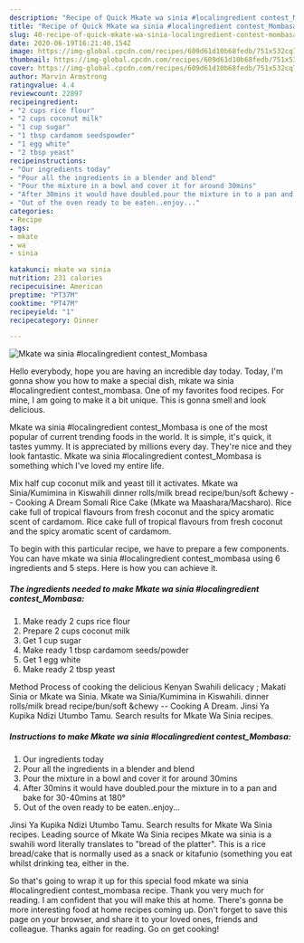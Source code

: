 ```yaml
---
description: "Recipe of Quick Mkate wa sinia #localingredient contest_Mombasa"
title: "Recipe of Quick Mkate wa sinia #localingredient contest_Mombasa"
slug: 40-recipe-of-quick-mkate-wa-sinia-localingredient-contest-mombasa
date: 2020-06-19T16:21:40.154Z
image: https://img-global.cpcdn.com/recipes/609d61d10b68fedb/751x532cq70/mkate-wa-sinia-localingredient-contest_mombasa-recipe-main-photo.jpg
thumbnail: https://img-global.cpcdn.com/recipes/609d61d10b68fedb/751x532cq70/mkate-wa-sinia-localingredient-contest_mombasa-recipe-main-photo.jpg
cover: https://img-global.cpcdn.com/recipes/609d61d10b68fedb/751x532cq70/mkate-wa-sinia-localingredient-contest_mombasa-recipe-main-photo.jpg
author: Marvin Armstrong
ratingvalue: 4.4
reviewcount: 22897
recipeingredient:
- "2 cups rice flour"
- "2 cups coconut milk"
- "1 cup sugar"
- "1 tbsp cardamom seedspowder"
- "1 egg white"
- "2 tbsp yeast"
recipeinstructions:
- "Our ingredients today"
- "Pour all the ingredients in a blender and blend"
- "Pour the mixture in a bowl and cover it for around 30mins"
- "After 30mins it would have doubled.pour the mixture in to a pan and bake for 30-40mins at 180°"
- "Out of the oven ready to be eaten..enjoy..."
categories:
- Recipe
tags:
- mkate
- wa
- sinia

katakunci: mkate wa sinia 
nutrition: 231 calories
recipecuisine: American
preptime: "PT37M"
cooktime: "PT47M"
recipeyield: "1"
recipecategory: Dinner

---
```



![Mkate wa sinia #localingredient contest_Mombasa](https://img-global.cpcdn.com/recipes/609d61d10b68fedb/751x532cq70/mkate-wa-sinia-localingredient-contest_mombasa-recipe-main-photo.jpg)

Hello everybody, hope you are having an incredible day today. Today, I'm gonna show you how to make a special dish, mkate wa sinia #localingredient contest_mombasa. One of my favorites food recipes. For mine, I am going to make it a bit unique. This is gonna smell and look delicious.

Mkate wa sinia #localingredient contest_Mombasa is one of the most popular of current trending foods in the world. It is simple, it's quick, it tastes yummy. It is appreciated by millions every day. They're nice and they look fantastic. Mkate wa sinia #localingredient contest_Mombasa is something which I've loved my entire life.

Mix half cup coconut milk and yeast till it activates. Mkate wa Sinia/Kumimina in Kiswahili dinner rolls/milk bread recipe/bun/soft &amp;chewy -- Cooking A Dream Somali Rice Cake (Mkate wa Maashara/Macsharo). Rice cake full of tropical flavours from fresh coconut and the spicy aromatic scent of cardamom. Rice cake full of tropical flavours from fresh coconut and the spicy aromatic scent of cardamom.


To begin with this particular recipe, we have to prepare a few components. You can have mkate wa sinia #localingredient contest_mombasa using 6 ingredients and 5 steps. Here is how you can achieve it.

<!--inarticleads1-->

##### The ingredients needed to make Mkate wa sinia #localingredient contest_Mombasa:

1. Make ready 2 cups rice flour
1. Prepare 2 cups coconut milk
1. Get 1 cup sugar
1. Make ready 1 tbsp cardamom seeds/powder
1. Get 1 egg white
1. Make ready 2 tbsp yeast


Method Process of cooking the delicious Kenyan Swahili delicacy ; Makati Sinia or Mkate wa Sinia. Mkate wa Sinia/Kumimina in Kiswahili. dinner rolls/milk bread recipe/bun/soft &amp;chewy -- Cooking A Dream. Jinsi Ya Kupika Ndizi Utumbo Tamu. Search results for Mkate Wa Sinia recipes. 

<!--inarticleads2-->

##### Instructions to make Mkate wa sinia #localingredient contest_Mombasa:

1. Our ingredients today
1. Pour all the ingredients in a blender and blend
1. Pour the mixture in a bowl and cover it for around 30mins
1. After 30mins it would have doubled.pour the mixture in to a pan and bake for 30-40mins at 180°
1. Out of the oven ready to be eaten..enjoy...


Jinsi Ya Kupika Ndizi Utumbo Tamu. Search results for Mkate Wa Sinia recipes. Leading source of Mkate Wa Sinia recipes Mkate wa sinia is a swahili word literally translates to &#34;bread of the platter&#34;. This is a rice bread/cake that is normally used as a snack or kitafunio (something you eat whilst drinking tea, either in the. 

So that's going to wrap it up for this special food mkate wa sinia #localingredient contest_mombasa recipe. Thank you very much for reading. I am confident that you will make this at home. There's gonna be more interesting food at home recipes coming up. Don't forget to save this page on your browser, and share it to your loved ones, friends and colleague. Thanks again for reading. Go on get cooking!
